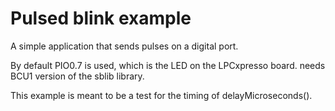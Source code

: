 Pulsed blink example
====================

A simple application that sends pulses on a digital port.

By default PIO0.7 is used, which is the LED on the LPCxpresso board.
needs BCU1 version of the sblib library.

This example is meant to be a test for the timing of delayMicroseconds().